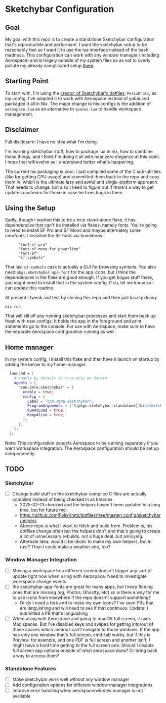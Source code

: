 # Sketchybar Configuration

## Goal

My goal with this repo is to create a standalone Sketchybar configuration that's reproducible and performant. I want the sketchybar setup to be reasonably fast so I want it to use the lua interface instead of the bash madness. This configuration can work with any window manager (including Aerospace) and is largely outside of my system files so as not to overly pollute my already complicated setup [there](https://github.com/zmre/nix-config).

## Starting Point

To start with, I'm using the [creator of Sketchybar's dotfiles](https://github.com/FelixKratz/dotfiles/tree/e27673f07ff41eb6a4816daabb79b0a5e837a105/.config/sketchybar), `FelixKratz`, as my config. I've adapted it to work with Aerospace instead of yabai and packaged it all in Nix. The major change to his configs is the addition of `aerospace.lua` as an alternative to `spaces.lua` to handle workspace management.

## Disclaimer

Full disclosure: I have no idea what I'm doing.

I'm learning sketchybar stuff, how to package lua in nix, how to combine these things, and I think I'm doing it all with near zero elegance at this point.  I hope that will evolve as I understand better what's happening.

The current nix packaging is poor.  I just compiled some of the C sub-utilities (like for getting CPU usage) and committed them back to the repo and copy them in, which is the ultimate lazy and awful and single-platform approach.  That needs to change, but also I need to figure out if there's a way to get updates upstream for those in case he fixes bugs in them.

## Using the Setup

Sadly, though I wanted this to be a nice stand-alone flake, it has dependencies that can't be installed via flakes: namely fonts.  You're going to need to install SF Pro and SF Mono and maybe alternately some nerdfonts. I installed the SF fonts via homebrew:

```
      "font-sf-pro"
      "font-sf-mono-for-powerline"
      "font-sf"
      "sf-symbols"
```

That last `sf-symbols` cask is actually a GUI for browsing symbols.  You also need `pkgs.sketchybar-app-font` for the app icons, but I think the dependencies in the flake are good enough.  If you get bogus stuff there, you might need to install that in the system config. If so, let me know so I can update this readme.

At present I tweak and test by cloning this repo and then just locally doing:

`nix run`

That will kill off any running sketchybar processes and start them back up fresh with new configs. It holds the app in the foreground and print statements go to the console. For use with Aerospace, make sure to have the separate Aerospace configuration running as well.

## Home manager

In my system config, I install this flake and then have it launch on startup by adding the below to my home-manager.

```nix
  launchd = {
    # enable by default is true only on darwin
    agents = {
      "com.zmre.sketchybar" = {
        enable = true;
        config = {
          Label = "com.zmre.sketchybar";
          ProgramArguments = ["${pkgs.sketchybar-standalone}/bin/sketchybar-standalone"];
          RunAtLoad = true;
          KeepAlive = true;
        };
      };
    };
  };
```

Note: This configuration expects Aerospace to be running separately if you want workspace integration. The Aerospace configuration should be set up independently.

## TODO

### Sketchybar

* [ ] Change build stuff so the sketchybar compiled C files are actually compiled instead of being checked in as binaries
  * 2025-02-13 checked and the helpers haven't been updated in a long time, but for future me:
  * https://github.com/FelixKratz/dotfiles/tree/master/.config/sketchybar/helpers
  * Above repo is what I want to fetch and build from. Problem is, his dotfiles change often but the helpers don't and that's going to create a lot of unnecessary rebuilds.  not a huge deal, but annoying.
  * Alternate idea: would it be idiotic to make my own helpers, but in rust?  Then I could make a weather one, too?

### Window Manager Integration

* [ ] Moving a workspace to a different screen doesn't trigger any sort of update right now when using with Aerospace. Need to investigate workspace change events.
* [ ] the sketchybar-app-fonts are great for many apps, but I keep finding ones that are missing (eg, Photos, Ghostty, etc) so is there a way for me to use icons from elsewhere if the repo doesn't support something?  
  * Or do I need a fork and to make my own icons?  I've seen PRs that are languishing and will need to see if that continues. Update: I submitted a PR that's languishing
* [ ] When using with Aerospace and going to macOS full screen, it uses Mac spaces. But I've disabled keys and swipes for getting into/out of those spaces which means I can't navigate to those windows. If the app has only one window that's full screen, cmd-tab works, but if this is Preview, for example, and one PDF is full screen and another isn't, I might have a hard time getting to the full screen one. Should I disable full screen app options outside of what aerospace does?  Or bring back a way to access them?

### Standalone Features

* [ ] Make sketchybar work well without any window manager
* [ ] Add configuration options for different window manager integrations
* [ ] Improve error handling when aerospace/window manager is not available
